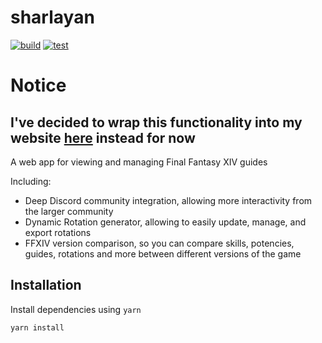 # sharlayan
[![build](https://github.com/sneakycrow/sharlayan/actions/workflows/build.yml/badge.svg)](https://github.com/sneakycrow/sharlayan/actions/workflows/build.yml)
[![test](https://github.com/sneakycrow/sharlayan/actions/workflows/test.yml/badge.svg)](https://github.com/sneakycrow/sharlayan/actions/workflows/test.yml)
# Notice
I've decided to wrap this functionality into my website [here](https://github.com/sneakycrow/website) instead for now
---

A web app for viewing and managing Final Fantasy XIV guides

Including:

- Deep Discord community integration, allowing more interactivity from the larger community
- Dynamic Rotation generator, allowing to easily update, manage, and export rotations
- FFXIV version comparison, so you can compare skills, potencies, guides, rotations and more between different versions of the game

## Installation

Install dependencies using `yarn`

```
yarn install
```

